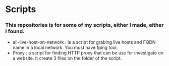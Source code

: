# Scripts
### This repositories is for some of my scripts, either I made, either I found.
- all-live-host-on-network : is a script for grabing live hosts and FQDN name in a local network. You must have fping tool.
- Proxy : a script for finding HTTP proxy that can be use for investigate on a website. It create 3 files on the folder of the script.
